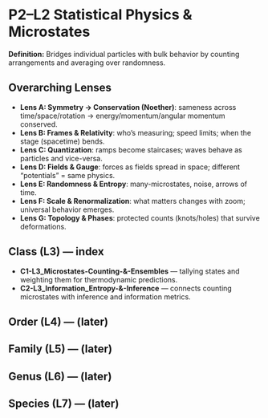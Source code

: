 # P2–L2 Statistical Physics & Microstates
**Definition:** Bridges individual particles with bulk behavior by counting arrangements and averaging over randomness.

## Overarching Lenses

- **Lens A: Symmetry -> Conservation (Noether)**: sameness across time/space/rotation → energy/momentum/angular momentum conserved.
- **Lens B: Frames & Relativity**: who’s measuring; speed limits; when the stage (spacetime) bends.
- **Lens C: Quantization**: ramps become staircases; waves behave as particles and vice-versa.
- **Lens D: Fields & Gauge**: forces as fields spread in space; different “potentials” = same physics.
- **Lens E: Randomness & Entropy**: many-microstates, noise, arrows of time.
- **Lens F: Scale & Renormalization**: what matters changes with zoom; universal behavior emerges.
- **Lens G: Topology & Phases**: protected counts (knots/holes) that survive deformations.

## Class (L3) — index
- **C1-L3_Microstates-Counting-&-Ensembles** — tallying states and weighting them for thermodynamic predictions.
- **C2-L3_Information_Entropy-&-Inference** — connects counting microstates with inference and information metrics.

## Order (L4) — (later)
## Family (L5) — (later)
## Genus (L6) — (later)
## Species (L7) — (later)
